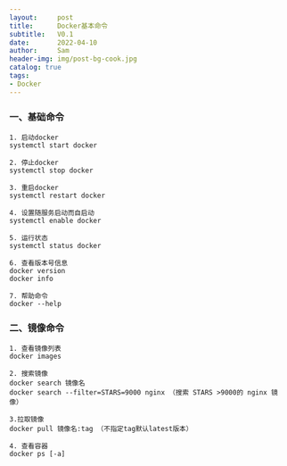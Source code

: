```yaml
---
layout:     post
title:      Docker基本命令
subtitle:   V0.1
date:       2022-04-10
author:     Sam
header-img: img/post-bg-cook.jpg
catalog: true
tags:
- Docker
---
```


### 一、基础命令
    1. 启动docker
    systemctl start docker
    
    2. 停止docker
    systemctl stop docker
    
    3. 重启docker
    systemctl restart docker
    
    4. 设置随服务启动而自启动
    systemctl enable docker
    
    5. 运行状态
    systemctl status docker
    
    6. 查看版本号信息
    docker version
    docker info
    
    7. 帮助命令
    docker --help

### 二、镜像命令

    1. 查看镜像列表
    docker images 
    
    2. 搜索镜像
    docker search 镜像名
    docker search --filter=STARS=9000 nginx （搜索 STARS >9000的 nginx 镜像）
    
    3.拉取镜像
    docker pull 镜像名:tag （不指定tag默认latest版本）
    
    4. 查看容器
    docker ps [-a]



